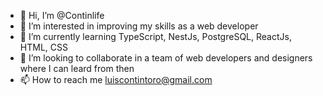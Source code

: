 - 👋 Hi, I’m @Continlife
- 👀 I’m interested in improving my skills as a web developer
- 🌱 I’m currently learning TypeScript, NestJs, PostgreSQL, ReactJs, HTML, CSS
- 💞️ I’m looking to collaborate in a team of web developers and designers where I can leard from then
- 📫 How to reach me luiscontintoro@gmail.com

<!---
Continlife/Continlife is a ✨ special ✨ repository because its `README.md` (this file) appears on your GitHub profile.
You can click the Preview link to take a look at your changes.
--->
